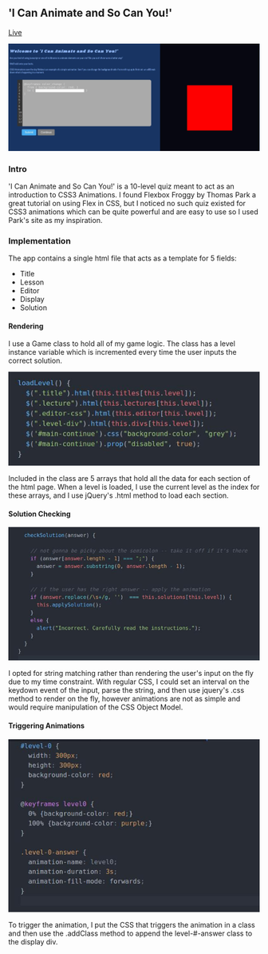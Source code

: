 ## 'I Can Animate and So Can You!'

[Live](http://dansulfaro.com/intro_to_animations/)

![](docs/screenshots/level1.jpg)
### Intro
'I Can Animate and So Can You!' is a 10-level quiz meant to act as an introduction to CSS3 Animations. I found Flexbox Froggy by Thomas Park a great tutorial on using Flex in CSS, but I noticed no such quiz existed for CSS3 animations which can be quite powerful and are easy to use so I used Park's site as my inspiration.

### Implementation
The app contains a single html file that acts as a template for 5 fields:
- Title
- Lesson
- Editor
- Display
- Solution

#### Rendering
I use a Game class to hold all of my game logic. The class has a level instance variable which is incremented every time the user inputs the correct solution.

![](docs/screenshots/loadLevels.jpg)

Included in the class are 5 arrays that hold all the data for each section of the html page. When a level is loaded, I use the current level as the index for these arrays, and I use jQuery's .html method to load each section.

#### Solution Checking
![](docs/screenshots/check.jpg)

I opted for string matching rather than rendering the user's input on the fly due to my time constraint. With regular CSS, I could set an interval on the keydown event of the input, parse the string, and then use jquery's .css method to render on the fly, however animations are not as simple and would require manipulation of the CSS Object Model.

#### Triggering Animations
![](docs/screenshots/animation.jpg)

To trigger the animation, I put the CSS that triggers the animation in a class and then use the .addClass method to append the level-#-answer class to the display div.
